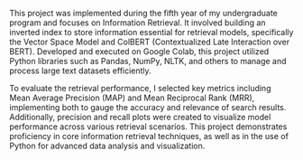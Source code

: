 This project was implemented during the fifth year of my undergraduate program and focuses on Information Retrieval. It involved building an inverted index to store information essential for retrieval models, specifically the Vector Space Model and ColBERT (Contextualized Late Interaction over BERT). Developed and executed on Google Colab, this project utilized Python libraries such as Pandas, NumPy, NLTK, and others to manage and process large text datasets efficiently.

To evaluate the retrieval performance, I selected key metrics including Mean Average Precision (MAP) and Mean Reciprocal Rank (MRR), implementing both to gauge the accuracy and relevance of search results. Additionally, precision and recall plots were created to visualize model performance across various retrieval scenarios. This project demonstrates proficiency in core information retrieval techniques, as well as in the use of Python for advanced data analysis and visualization.
